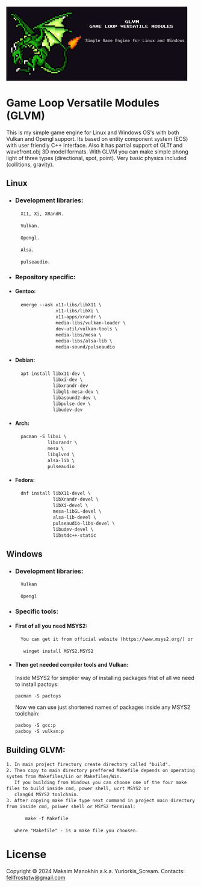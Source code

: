 ![Alt text](logo/figma_frame_glvm.png)

# Game Loop Versatile Modules (GLVM)

This is my simple game engine for Linux and Windows OS's with both Vulkan and Opengl support. Its based on entity component system (ECS) with user friendly C++ interface. Also it has partial support of GLTf and wavefront.obj 3D model formats. With GLVM you can make simple phong light of three types (directional, spot, point). Very basic physics included (collitions, gravity). 

## Linux
    
* ### Development libraries:

        X11, Xi, XRandR.

        Vulkan.

        Opengl.
    
        Alsa.

        pulseaudio.

* ### Repository specific:
* #### Gentoo:
        emerge --ask x11-libs/libX11 \
                     x11-libs/libXi \
                     x11-apps/xrandr \
                     media-libs/vulkan-loader \
                     dev-util/vulkan-tools \
                     media-libs/mesa \
                     media-libs/alsa-lib \
                     media-sound/pulseaudio

* #### Debian:
        apt install libx11-dev \
                    libxi-dev \
                    libxrandr-dev
                    libgl1-mesa-dev \
                    libasound2-dev \
                    libpulse-dev \
                    libudev-dev

* #### Arch:
        pacman -S libxi \
                  libxrandr \
                  mesa \
                  libglvnd \
                  alsa-lib \
                  pulseaudio

* #### Fedora:
        dnf install libX11-devel \
                    libXrandr-devel \
                    libXi-devel \
                    mesa-libGL-devel \
                    alsa-lib-devel \
                    pulseaudio-libs-devel \
                    libudev-devel \
                    libstdc++-static
  
## Windows

* ### Development libraries:

        Vulkan
        
        Opengl

* ### Specific tools:
* #### First of all you need MSYS2:
        You can get it from official website (https://www.msys2.org/) or

         winget install MSYS2.MSYS2

* #### Then get needed compiler tools and Vulkan:
  Inside MSYS2 for simplier way of installing packages frist of all we need to install pactoys:

      pacman -S pactoys

  Now we can use just shortened names of packages inside any MSYS2 toolchain:

      pacboy -S gcc:p
      pacboy -S vulkan:p

 ## Building GLVM:
    1. In main project firectory create directory called "build".
    2. Then copy to main directory preffered Makefile depends on operating system from Makefiles/Lin or Makefiles/Win.
       If you building from Windows you can choose one of the four make files to build inside cmd, power shell, ucrt MSYS2 or
       clang64 MSYS2 toolchain.
    3. After copying make file type next command in project main directory from inside cmd, poiwer shell or MSYS2 terminal:

           make -f Makefile

       where "Makefile" - is a make file you choosen.

# License
Copyright © 2024 Maksim Manokhin a.k.a. Yuriorkis_Scream. Contacts: <fellfrostqtw@gmail.com>
